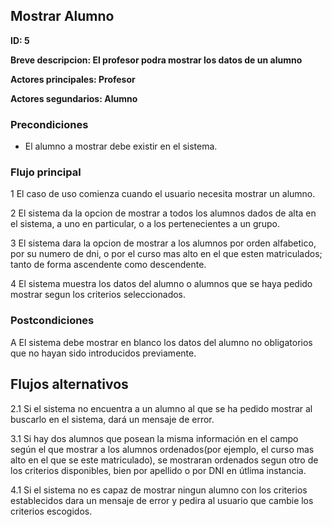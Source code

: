 ## Mostrar Alumno

**ID: 5**

**Breve descripcion: El profesor podra mostrar los datos de un alumno** 

**Actores principales: Profesor**

**Actores segundarios: Alumno**

### Precondiciones

* El alumno a mostrar debe existir en el sistema.

### Flujo principal

1 El caso de uso comienza cuando el usuario necesita mostrar un alumno.

2 El sistema da la opcion de mostrar a todos los alumnos dados de alta en el sistema, a uno en particular, o a los pertenecientes a un grupo.

3 El sistema dara la opcion de mostrar a los alumnos por orden alfabetico, por su numero de dni, o por el curso mas alto en el que esten matriculados; tanto de forma ascendente como descendente.

4 El sistema muestra los datos del alumno o alumnos que se haya pedido mostrar segun los criterios seleccionados.

### Postcondiciones

A El sistema debe mostrar en blanco los datos del alumno no obligatorios que no hayan sido introducidos previamente.

## Flujos alternativos

2.1 Si el sistema no encuentra a un alumno al que se ha pedido mostrar al buscarlo en el sistema, dará un mensaje de error.

3.1 Si hay dos alumnos que posean la misma información en el campo según el que mostrar a los alumnos ordenados(por ejemplo, el curso mas alto en el que se este matriculado), se mostraran ordenados segun otro de los criterios disponibles, bien por apellido o por DNI en útlima instancia.

4.1 Si el sistema no es capaz de mostrar ningun alumno con los criterios establecidos dara un mensaje de error y pedira al usuario que cambie los criterios escogidos.
